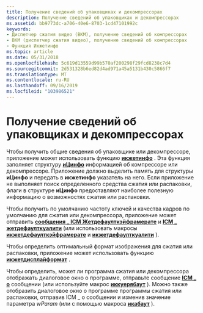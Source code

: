 ```yaml
---
title: Получение сведений об упаковщиках и декомпрессорах
description: Получение сведений об упаковщиках и декомпрессорах
ms.assetid: bb9773dc-a706-40e6-8703-1cd47101992c
keywords:
- Диспетчер сжатия видео (ВКМ), получение сведений об компрессорах
- ВКМ (диспетчер сжатия видео), получение сведений об компрессорах
- Функция Икжетинфо
ms.topic: article
ms.date: 05/31/2018
ms.openlocfilehash: 5c619d13559d99b570af200298f29fcd8238c7d4
ms.sourcegitcommit: 2d531328b6ed82d4ad971a45a5131b430c5866f7
ms.translationtype: MT
ms.contentlocale: ru-RU
ms.lasthandoff: 09/16/2019
ms.locfileid: "103986521"
---
```

# <a name="getting-information-about-compressors-and-decompressors"></a>Получение сведений об упаковщиках и декомпрессорах

Чтобы получить общие сведения об упаковщике или декомпрессоре, приложение может использовать функцию [**икжетинфо**](/windows/desktop/api/Vfw/nf-vfw-icgetinfo) . Эта функция заполняет структуру [**иЦинфо**](/windows/desktop/api/Vfw/ns-vfw-icinfo) информацией об компрессоре или декомпрессоре. Приложение должно выделить память для структуры **иЦинфо** и передать в **икжетинфо** указатель на него. Если приложение не выполняет поиск определенного средства сжатия или распаковки, флаги в структуре **иЦинфо** предоставляют наиболее полезную информацию о возможностях сжатия или распаковки.

Чтобы получить по умолчанию частоту ключей и качества кадров по умолчанию для сжатия или декомпрессора, приложение может отправить [**сообщения \_ ICM Жетдефаулткэйфрамерате**](icm-getdefaultkeyframerate.md) и [**ICM \_ жетдефаулткуалити**](icm-getdefaultquality.md) (или использовать макросы [**икжетдефаулткэйфрамерате**](/windows/desktop/api/Vfw/nf-vfw-icgetdefaultkeyframerate) и [**икжетдефаулткуалити**](/windows/desktop/api/Vfw/nf-vfw-icgetdefaultquality) ).

Чтобы определить оптимальный формат изображения для сжатия или распаковки, приложение может использовать функцию [**икжетдисплайформат**](/windows/desktop/api/Vfw/nf-vfw-icgetdisplayformat) .

Чтобы определить, может ли программа сжатия или декомпрессора отображать диалоговое окно о программе, отправьте сообщение [**ICM \_ о**](icm-about.md) сообщении (или используйте макрос [**иккуерябаут**](/windows/desktop/api/Vfw/nf-vfw-icqueryabout) ). Можно также отобразить диалоговое окно о программе программы сжатия или распаковки, отправив ICM \_ о сообщении и изменив значение параметра *wParam* (или с помощью макроса [**икабаут**](/windows/desktop/api/Vfw/nf-vfw-icabout) ).

 

 




